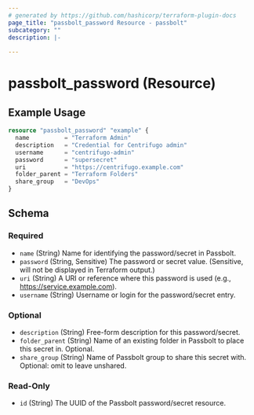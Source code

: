 ```yaml
---
# generated by https://github.com/hashicorp/terraform-plugin-docs
page_title: "passbolt_password Resource - passbolt"
subcategory: ""
description: |-
  
---
```


# passbolt_password (Resource)



## Example Usage

```terraform
resource "passbolt_password" "example" {
  name          = "Terraform Admin"
  description   = "Credential for Centrifugo admin"
  username      = "centrifugo-admin"
  password      = "supersecret"
  uri           = "https://centrifugo.example.com"
  folder_parent = "Terraform Folders"
  share_group   = "DevOps"
}
```

<!-- schema generated by tfplugindocs -->
## Schema

### Required

- `name` (String) Name for identifying the password/secret in Passbolt.
- `password` (String, Sensitive) The password or secret value. (Sensitive, will not be displayed in Terraform output.)
- `uri` (String) A URI or reference where this password is used (e.g., https://service.example.com).
- `username` (String) Username or login for the password/secret entry.

### Optional

- `description` (String) Free-form description for this password/secret.
- `folder_parent` (String) Name of an existing folder in Passbolt to place this secret in. Optional.
- `share_group` (String) Name of Passbolt group to share this secret with. Optional: omit to leave unshared.

### Read-Only

- `id` (String) The UUID of the Passbolt password/secret resource.
